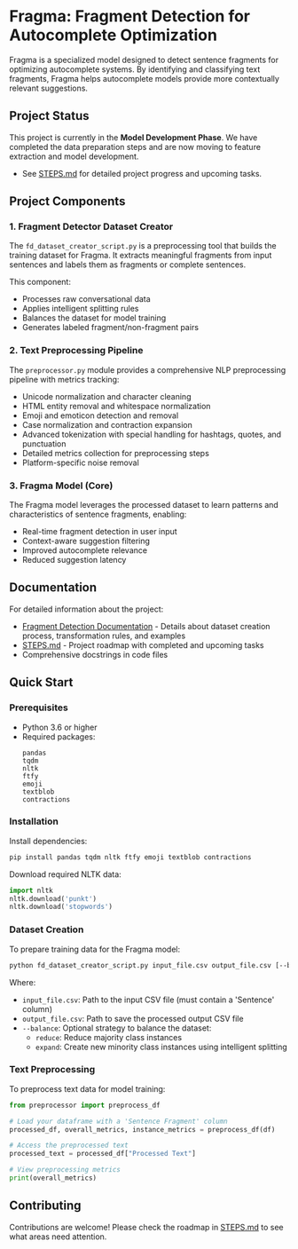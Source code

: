 # Fragma: Fragment Detection for Autocomplete Optimization

Fragma is a specialized model designed to detect sentence fragments for optimizing autocomplete systems. By identifying and classifying text fragments, Fragma helps autocomplete models provide more contextually relevant suggestions.

## Project Status

This project is currently in the **Model Development Phase**. We have completed the data preparation steps and are now moving to feature extraction and model development.

- See [STEPS.md](STEPS.md) for detailed project progress and upcoming tasks.

## Project Components

### 1. Fragment Detector Dataset Creator

The `fd_dataset_creator_script.py` is a preprocessing tool that builds the training dataset for Fragma. It extracts meaningful fragments from input sentences and labels them as fragments or complete sentences.

This component:
- Processes raw conversational data
- Applies intelligent splitting rules
- Balances the dataset for model training
- Generates labeled fragment/non-fragment pairs

### 2. Text Preprocessing Pipeline

The `preprocessor.py` module provides a comprehensive NLP preprocessing pipeline with metrics tracking:

- Unicode normalization and character cleaning
- HTML entity removal and whitespace normalization  
- Emoji and emoticon detection and removal
- Case normalization and contraction expansion
- Advanced tokenization with special handling for hashtags, quotes, and punctuation
- Detailed metrics collection for preprocessing steps
- Platform-specific noise removal

### 3. Fragma Model (Core)

The Fragma model leverages the processed dataset to learn patterns and characteristics of sentence fragments, enabling:
- Real-time fragment detection in user input
- Context-aware suggestion filtering
- Improved autocomplete relevance
- Reduced suggestion latency

## Documentation

For detailed information about the project:

- [Fragment Detection Documentation](FD.md) - Details about dataset creation process, transformation rules, and examples
- [STEPS.md](STEPS.md) - Project roadmap with completed and upcoming tasks
- Comprehensive docstrings in code files

## Quick Start

### Prerequisites

- Python 3.6 or higher
- Required packages:
  ```
  pandas
  tqdm
  nltk
  ftfy
  emoji
  textblob
  contractions
  ```

### Installation

Install dependencies:
```bash
pip install pandas tqdm nltk ftfy emoji textblob contractions
```

Download required NLTK data:
```python
import nltk
nltk.download('punkt')
nltk.download('stopwords')
```

### Dataset Creation

To prepare training data for the Fragma model:

```bash
python fd_dataset_creator_script.py input_file.csv output_file.csv [--balance {reduce,expand}]
```

Where:
- `input_file.csv`: Path to the input CSV file (must contain a 'Sentence' column)
- `output_file.csv`: Path to save the processed output CSV file
- `--balance`: Optional strategy to balance the dataset:
  - `reduce`: Reduce majority class instances
  - `expand`: Create new minority class instances using intelligent splitting 

### Text Preprocessing

To preprocess text data for model training:

```python
from preprocessor import preprocess_df

# Load your dataframe with a 'Sentence Fragment' column
processed_df, overall_metrics, instance_metrics = preprocess_df(df)

# Access the preprocessed text
processed_text = processed_df["Processed Text"]

# View preprocessing metrics
print(overall_metrics)
```

## Contributing

Contributions are welcome! Please check the roadmap in [STEPS.md](STEPS.md) to see what areas need attention. 